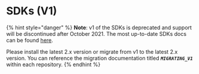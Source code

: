 # SDKs (V1)

{% hint style="danger" %}
**Note**: v1 of the SDKs is deprecated and support will be discontinued after October 2021. The most up-to-date SDKs docs can be found [here](../../sdks/).

Please install the latest 2.x version or migrate from v1 to the latest 2.x version. You can reference the migration documentation titled _**`MIGRATING_V1`**_ within each repository.
{% endhint %}
